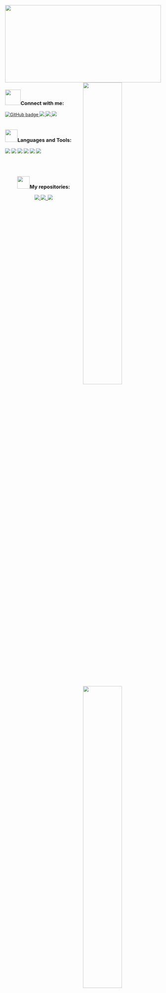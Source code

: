 <div>
<img align="center" width="100%" height="250px" src="https://i.imgur.com/BtxNLh3.gif">
<a href="https://github.com/niccolo-fato">
<img align="right" width="50%"src="https://github-readme-stats.vercel.app/api?username=niccolo-fato&show_icons=true&theme=tokyonight" />
</a> 
<img align="right" width="50%" src="https://64.media.tumblr.com/84f8d056dbeadc0b7498ab60353f856e/b50bfc7f97dd2cfb-b1/s640x960/aea307cdb21b8930350c3d9b4e92303596034e60.gifv" />
<a href="https://github.com/niccolo-fato">
<img  align="right" width="50%" src="https://github-readme-stats.vercel.app/api/top-langs/?username=niccolo-fato&theme=tokyonight&hide_langs_below=2" />
</a>
 <h3><img  height="50px" src="https://media.tenor.com/images/48b36b09501d8bd69e101432754e03d7/tenor.gif" >Connect with me: </h3>
   <a href="https://github.com/niccolo-fato?tab=followers">
    <img src="https://img.shields.io/github/followers/niccolo-fato?label=Followers&logo=GitHub&style=for-the-badge" alt="GitHub badge" />
  </a>
  <a href="https://www.instagram.com/niccolo768/">
    <img src="https://img.shields.io/badge/Instagram-E4405F?style=for-the-badge&logo=instagram&logoColor=black" />
  </a>
  <a href="mailto:niccolofato13@gmail.com">
    <img src="https://img.shields.io/badge/Gmail-D14836?style=for-the-badge&logo=gmail&logoColor=black" />
 </a>
 <a href="https://www.facebook.com/Niccolo Fato/">
    <img src="https://img.shields.io/badge/Facebook-1877F2?style=for-the-badge&logo=facebook&logoColor=black" />
 </a>
 <br><br>
 <h3><img height="40px" src="https://media.tenor.com/images/5b3d341453d0f8852b12956b3a14a42e/tenor.gif" >Languages and Tools: </h3>
 <p align="left">
  <a> <img src="https://img.shields.io/badge/C%2B%2B-00599C?style=for-the-badge&logo=c%2B%2B&logoColor=black" />
   <img src="https://img.shields.io/badge/JavaScript-F7DF1E?style=for-the-badge&logo=javascript&logoColor=black" />
   <img src="https://img.shields.io/badge/Python-3776AB?style=for-the-badge&logo=python&logoColor=black" />
   <img src="https://img.shields.io/badge/HTML5-E34F26?style=for-the-badge&logo=html5&logoColor=black" />
   <img src="https://img.shields.io/badge/Java-ED8B00?style=for-the-badge&logo=java&logoColor=black" /></a>
 <img src="https://img.shields.io/badge/Sass-CC6699?style=for-the-badge&logo=sass&logoColor=white" /></a>
 </p>
 </div>
 <br><br>
 <div align="center">
<h3 ><img height="40px" src="https://media.tenor.com/images/52953645f9fdaf8293689965e1ced3cf/tenor.gif">My repositories: </h3>
<a href="https://github.com/niccolo-fato/Homeworks">
  <img  src="https://github-readme-stats.vercel.app/api/pin/?username=niccolo-fato&repo=Homeworks&theme=tokyonight" />
</a>
<a href="https://github.com/niccolo-fato/projects_python">
  <img  src="https://github-readme-stats.vercel.app/api/pin/?username=niccolo-fato&repo=projects_python&theme=tokyonight" />
</a>
<a href="https://github.com/niccolo-fato/projects_java">
  <img src="https://github-readme-stats.vercel.app/api/pin/?username=niccolo-fato&repo=projects_java&theme=tokyonight" />
</a>
 </div>
 



